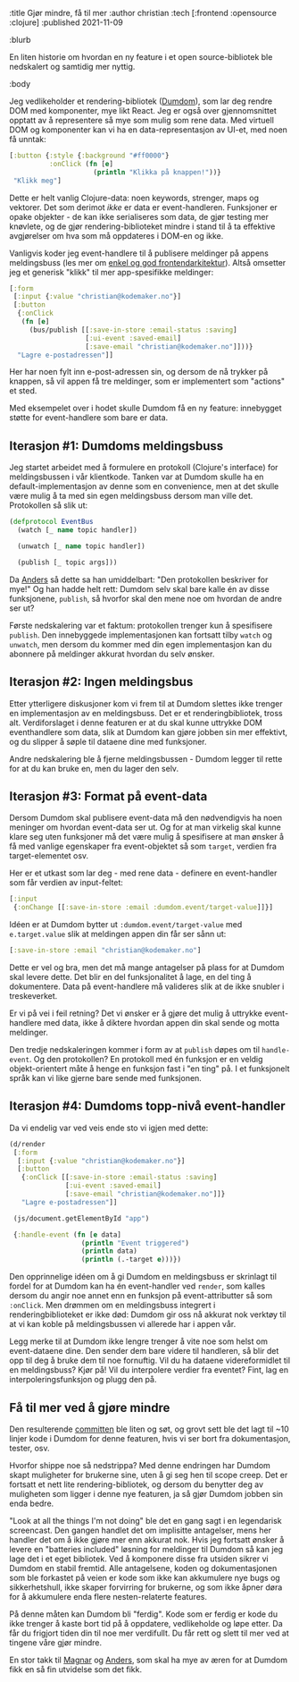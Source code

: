 :title Gjør mindre, få til mer
:author christian
:tech [:frontend :opensource :clojure]
:published 2021-11-09

:blurb

En liten historie om hvordan en ny feature i et open source-bibliotek ble
nedskalert og samtidig mer nyttig.

:body

Jeg vedlikeholder et rendering-bibliotek
([Dumdom](https://github.com/cjohansen/dumdom)), som lar deg rendre DOM med
komponenter, mye likt React. Jeg er også over gjennomsnittet opptatt av å
representere så mye som mulig som rene data. Med virtuell DOM og komponenter kan
vi ha en data-representasjon av UI-et, med noen få unntak:

```clj
[:button {:style {:background "#ff0000"}
          :onClick (fn [e]
                     (println "Klikka på knappen!"))}
 "Klikk meg"]
```

Dette er helt vanlig Clojure-data: noen keywords, strenger, maps og vektorer.
Det som derimot _ikke_ er data er event-handleren. Funksjoner er opake
objekter - de kan ikke serialiseres som data, de gjør testing mer knøvlete, og
de gjør rendering-biblioteket mindre i stand til å ta effektive avgjørelser om
hva som må oppdateres i DOM-en og ikke.

Vanligvis koder jeg event-handlere til å publisere meldinger på appens
meldingsbuss (les mer om [enkel og god
frontendarkitektur](https://www.kodemaker.no/blogg/2020-01-enkel-arkitektur/)).
Altså omsetter jeg et generisk "klikk" til mer app-spesifikke meldinger:

```clj
[:form
 [:input {:value "christian@kodemaker.no"}]
 [:button
  {:onClick
   (fn [e]
     (bus/publish [[:save-in-store :email-status :saving]
                   [:ui-event :saved-email]
                   [:save-email "christian@kodemaker.no"]]))}
  "Lagre e-postadressen"]]
```

Her har noen fylt inn e-post-adressen sin, og dersom de nå trykker på knappen,
så vil appen få tre meldinger, som er implementert som "actions" et sted.

Med eksempelet over i hodet skulle Dumdom få en ny feature: innebygget støtte
for event-handlere som bare er data.

## Iterasjon #1: Dumdoms meldingsbuss

Jeg startet arbeidet med å formulere en protokoll (Clojure's interface) for
meldingsbussen i vår klientkode. Tanken var at Dumdom skulle ha en
default-implementasjon av denne som en convenience, men at det skulle være mulig
å ta med sin egen meldingsbuss dersom man ville det. Protokollen så slik ut:

```clj
(defprotocol EventBus
  (watch [_ name topic handler])

  (unwatch [_ name topic handler])

  (publish [_ topic args]))
```

Da [Anders](/anders/) så dette sa han umiddelbart: "Den protokollen beskriver
for mye!" Og han hadde helt rett: Dumdom selv skal bare kalle én av disse
funksjonene, `publish`, så hvorfor skal den mene noe om hvordan de andre ser ut?

Første nedskalering var et faktum: protokollen trenger kun å spesifisere
`publish`. Den innebyggede implementasjonen kan fortsatt tilby `watch` og
`unwatch`, men dersom du kommer med din egen implementasjon kan du abonnere på
meldinger akkurat hvordan du selv ønsker.

## Iterasjon #2: Ingen meldingsbus

Etter ytterligere diskusjoner kom vi frem til at Dumdom slettes ikke trenger en
implementasjon av en meldingsbuss. Det er et renderingbibliotek, tross alt.
Verdiforslaget i denne featuren er at du skal kunne uttrykke DOM eventhandlere
som data, slik at Dumdom kan gjøre jobben sin mer effektivt, og du slipper å
søple til dataene dine med funksjoner.

Andre nedskalering ble å fjerne meldingsbussen - Dumdom legger til rette for at
du kan bruke en, men du lager den selv.

## Iterasjon #3: Format på event-data

Dersom Dumdom skal publisere event-data må den nødvendigvis ha noen meninger om
hvordan event-data ser ut. Og for at man virkelig skal kunne klare seg uten
funksjoner må det være mulig å spesifisere at man ønsker å få med vanlige
egenskaper fra event-objektet så som `target`, verdien fra target-elementet osv.

Her er et utkast som lar deg - med rene data - definere en event-handler som får
verdien av input-feltet:

```clj
[:input
 {:onChange [[:save-in-store :email :dumdom.event/target-value]]}]
```

Idéen er at Dumdom bytter ut `:dumdom.event/target-value` med `e.target.value`
slik at meldingen appen din får ser sånn ut:

```clj
[:save-in-store :email "christian@kodemaker.no"]
```

Dette er vel og bra, men det må mange antagelser på plass for at Dumdom skal
levere dette. Det blir en del funksjonalitet å lage, en del ting å dokumentere.
Data på event-handlere må valideres slik at de ikke snubler i treskeverket.

Er vi på vei i feil retning? Det vi ønsker er å gjøre det mulig å uttrykke
event-handlere med data, ikke å diktere hvordan appen din skal sende og motta
meldinger.

Den tredje nedskaleringen kommer i form av at `publish` døpes om til
`handle-event`. Og den protokollen? En protokoll med én funksjon er en veldig
objekt-orientert måte å henge en funksjon fast i "en ting" på. I et funksjonelt
språk kan vi like gjerne bare sende med funksjonen.

## Iterasjon #4: Dumdoms topp-nivå event-handler

Da vi endelig var ved veis ende sto vi igjen med dette:

```clj
(d/render
 [:form
  [:input {:value "christian@kodemaker.no"}]
  [:button
   {:onClick [[:save-in-store :email-status :saving]
              [:ui-event :saved-email]
              [:save-email "christian@kodemaker.no"]]}
   "Lagre e-postadressen"]]

 (js/document.getElementById "app")

 {:handle-event (fn [e data]
                  (println "Event triggered")
                  (println data)
                  (println (.-target e)))})
```

Den opprinnelige idéen om å gi Dumdom en meldingsbuss er skrinlagt til fordel
for at Dumdom kan ha én event-handler ved `render`, som kalles dersom du angir
noe annet enn en funksjon på event-attributter så som `:onClick`. Men drømmen om
en meldingsbuss integrert i renderingbiblioteket er ikke død: Dumdom gir oss nå
akkurat nok verktøy til at vi kan koble på meldingsbussen vi allerede har i
appen vår.

Legg merke til at Dumdom ikke lengre trenger å vite noe som helst om
event-dataene dine. Den sender dem bare videre til handleren, så blir det opp
til deg å bruke dem til noe fornuftig. Vil du ha dataene videreformidlet til en
meldingsbuss? Kjør på! Vil du interpolere verdier fra eventet? Fint, lag en
interpoleringsfunksjon og plugg den på.

## Få til mer ved å gjøre mindre

Den resulterende
[committen](https://github.com/cjohansen/dumdom/commit/fe642dc7a1de71bb63f011823692f60698517b6d)
ble liten og søt, og grovt sett ble det lagt til ~10 linjer kode i Dumdom for
denne featuren, hvis vi ser bort fra dokumentasjon, tester, osv.

Hvorfor shippe noe så nedstrippa? Med denne endringen har Dumdom skapt
muligheter for brukerne sine, uten å gi seg hen til scope creep. Det er fortsatt
et nett lite rendering-bibliotek, og dersom du benytter deg av muligheten som
ligger i denne nye featuren, ja så gjør Dumdom jobben sin enda bedre.

"Look at all the things I'm not doing" ble det en gang sagt i en legendarisk
screencast. Den gangen handlet det om implisitte antagelser, mens her handler
det om å ikke gjøre mer enn akkurat nok. Hvis jeg fortsatt ønsker å levere en
"batteries included" løsning for meldinger til Dumdom så kan jeg lage det i et
eget bibliotek. Ved å komponere disse fra utsiden sikrer vi Dumdom en stabil
fremtid. Alle antagelsene, koden og dokumentasjonen som ble forkastet på veien
er kode som ikke kan akkumulere nye bugs og sikkerhetshull, ikke skaper
forvirring for brukerne, og som ikke åpner døra for å akkumulere enda flere
nesten-relaterte features.

På denne måten kan Dumdom bli "ferdig". Kode som er ferdig er kode du ikke
trenger å kaste bort tid på å oppdatere, vedlikeholde og løpe etter. Da får du
frigjort tiden din til noe mer verdifullt. Du får rett og slett til mer ved at
tingene våre gjør mindre.

En stor takk til [Magnar](/magnar/) og [Anders](/anders/), som skal ha mye av
æren for at Dumdom fikk en så fin utvidelse som det fikk.
